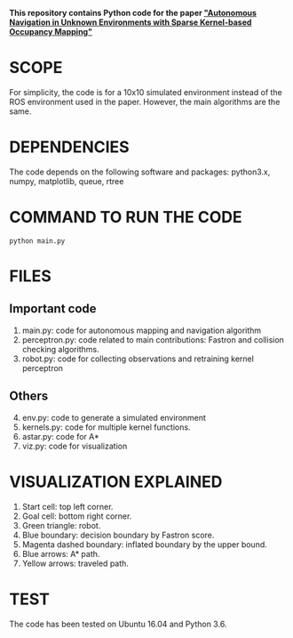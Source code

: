 **This repository contains Python code for the paper ["Autonomous Navigation in Unknown Environments with Sparse Kernel-based Occupancy Mapping"](https://thaipduong.github.io/kernelbasedmap/)**

# SCOPE

For simplicity, the code is for a 10x10 simulated environment instead of the ROS environment used in the paper. However, the main algorithms are the same.

# DEPENDENCIES

The code depends on the following software and packages:
python3.x, numpy, matplotlib, queue, rtree

# COMMAND TO RUN THE CODE
```
python main.py
```

# FILES
## Important code
1) main.py: code for autonomous mapping and navigation algorithm
2) perceptron.py: code related to main contributions: Fastron and collision checking algorithms.
3) robot.py: code for collecting observations and retraining kernel perceptron
## Others
4) env.py: code to generate a simulated environment
5) kernels.py: code for multiple kernel functions.
6) astar.py: code for A*
7) viz.py: code for visualization

# VISUALIZATION EXPLAINED
1) Start cell: top left corner. 
2) Goal cell: bottom right corner.
3) Green triangle: robot.
4) Blue boundary: decision boundary by Fastron score.
5) Magenta dashed boundary: inflated boundary by the upper bound. 
6) Blue arrows: A* path.
7) Yellow arrows: traveled path.

# TEST
The code has been tested on Ubuntu 16.04 and Python 3.6.


